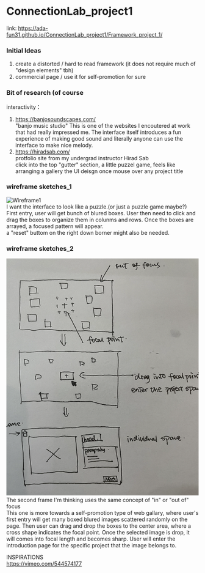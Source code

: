 # ConnectionLab_project1
link: https://ada-fun31.github.io/ConnectionLab_project1/Framework_project_1/

### Initial Ideas
1. create a distorted / hard to read framework (it does not require much of "design elements" tbh)
2. commercial page / use it for self-promotion for sure

### Bit of research (of course
interactivity：
1. https://banjosoundscapes.com/ <br />
   "banjo music studio" This is one of the websites I encoutered at work that had really impressed me. The interface itself introduces a fun experience of
   making good sound and literally anyone can use the interface to make nice melody.
3. https://hiradsab.com/ <br />
   protfolio site from my undergrad instructor Hirad Sab <br />
   click into the top "gutter" section, a little puzzel game, feels like arranging a gallery
   the UI deisgn once mouse over any project title


### wireframe sketches_1
![Wireframe1](sketch1.png)
<br />
I want the interface to look like a puzzle.(or just a puzzle game maybe?) <br />
First entry, user will get bunch of blured boxes. User then need to click and drag the boxes to organize them in colunms and rows. Once the boxes are arrayed, a focused pattern will appear.<br />
a "reset" buttom on the right down borner might also be needed. 

### wireframe sketches_2
![Wireframe2](sketch2.png)
<br />
The second frame I'm thinking uses the same concept of "in" or "out of" focus <br />
This one is more towards a self-promotion type of web gallary, where user's first entry will get many boxed blured images scattered randomly on the page. Then user can drag and drop the boxes to the center area, where a cross shape indicates the focal point. Once the selected image is drop, it will comes into focal length and becomes sharp. User will enter the introduction page for the specific project that the image belongs to. 

INSPIRATIONS <br />
https://vimeo.com/544574177

